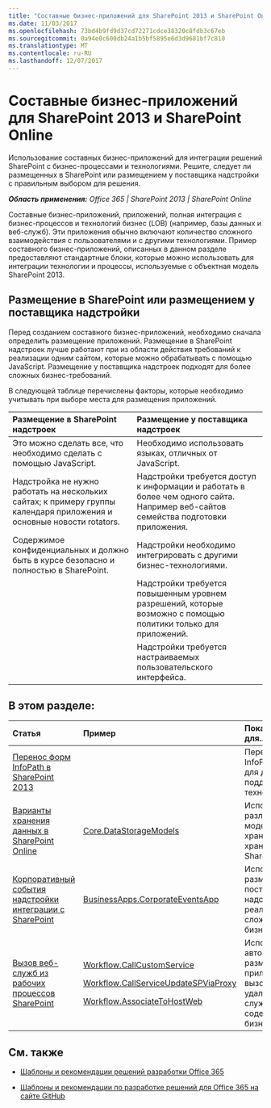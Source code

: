 ```yaml
---
title: "Составные бизнес-приложений для SharePoint 2013 и SharePoint Online"
ms.date: 11/03/2017
ms.openlocfilehash: 73bd4b9fd9d37cd72271cdce38320c8fdb3c67eb
ms.sourcegitcommit: 0a94e0c600db24a1b5bf5895e6d3d9681bf7c810
ms.translationtype: MT
ms.contentlocale: ru-RU
ms.lasthandoff: 12/07/2017
---
```

# <a name="composite-business-apps-for-sharepoint-2013-and-sharepoint-online"></a>Составные бизнес-приложений для SharePoint 2013 и SharePoint Online

Использование составных бизнес-приложений для интеграции решений SharePoint с бизнес-процессами и технологиями. Решите, следует ли размещенных в SharePoint или размещением у поставщика надстройки с правильным выбором для решения.

_**Область применения:** Office 365 | SharePoint 2013 | SharePoint Online_

Составные бизнес-приложений, приложений, полная интеграция с бизнес-процессов и технологий бизнес (LOB) (например, базы данных и веб-служб). Эти приложения обычно включают количество сложного взаимодействия с пользователями и с другими технологиями.
Пример составного бизнес-приложений, описанных в данном разделе предоставляют стандартные блоки, которые можно использовать для интеграции технологии и процессы, используемые с объектная модель SharePoint 2013.

## <a name="sharepoint-hosted-vs-provider-hosted-add-ins"></a>Размещение в SharePoint или размещением у поставщика надстройки
<a name="sectionSection0"> </a>

Перед созданием составного бизнес-приложений, необходимо сначала определить размещение приложений. Размещение в SharePoint надстроек лучше работают при из области действия требований к реализации одним сайтом, которые можно обрабатывать с помощью JavaScript. Размещение у поставщика надстроек подходят для более сложных бизнес-требований.

В следующей таблице перечислены факторы, которые необходимо учитывать при выборе места для размещения приложений.

|**Размещение в SharePoint надстроек**|**Размещение у поставщика надстроек**|
|:-----|:-----|
|Это можно сделать все, что необходимо сделать с помощью JavaScript.|Необходимо использовать языках, отличных от JavaScript.|
|Надстройка не нужно работать на нескольких сайтах; к примеру группы календаря приложения и основные новости rotators.|Надстройки требуется доступ к информации и работать в более чем одного сайта. Например веб-сайтов семейства подготовки приложения.|
|Содержимое конфиденциальных и должно быть в курсе безопасно и полностью в SharePoint.|Надстройки необходимо интегрировать с другими бизнес-технологиями.|
||Надстройки требуется повышенным уровнем разрешений, которые возможно с помощью политики только для приложений.|
||Надстройки требуется настраиваемых пользовательского интерфейса.|

## <a name="in-this-section"></a>В этом разделе:
<a name="sectionSection1"> </a>

|**Статья**|**Пример**|**Показано, как для...**|
|:-----|:-----|:-----|
|[Перенос форм InfoPath в SharePoint 2013](Migrate-InfoPath-forms-to-SharePoint.md) ||Перенос форм InfoPath 2013 для других поддерживаемых технологий.|
|[Варианты хранения данных в SharePoint Online](Data-storage-options-in-SharePoint-Online.md) |[Core.DataStorageModels](https://github.com/SharePoint/PnP/tree/master/Samples/Core.DataStorageModels) |Использование различных типов моделей хранилища для хранения данных SharePoint Online.|
|[Корпоративный события надстройки интеграции с SharePoint](Corporate-app-event-registration-with-SharePoint.md)|[BusinessApps.CorporateEventsApp](https://github.com/SharePoint/PnP/tree/master/Solutions/BusinessApps.CorporateEventsApp)|Используйте размещение у поставщика в надстройке для реализации сложных бизнес-задач.|
|[Вызов веб-служб из рабочих процессов SharePoint](Call-web-services-from-SharePoint-workflows.md)|<p>[Workflow.CallCustomService](https://github.com/SharePoint/PnP/tree/master/Samples/Workflow.CallCustomService)</p><p>[Workflow.CallServiceUpdateSPViaProxy](https://github.com/SharePoint/PnP/tree/master/Samples/Workflow.CallServiceUpdateSPViaProxy)</p><p>[Workflow.AssociateToHostWeb](https://github.com/SharePoint/PnP/tree/master/Samples/Workflow.AssociateToHostWeb)</p>|Используйте автоматически размещаемых приложениях для вызова удаленной веб-служб, которые содержат бизнес-данных.|

## <a name="see-also"></a>См. также
<a name="bk_addresources"> </a>

-  [Шаблоны и рекомендации решений разработки Office 365](Office-365-development-patterns-and-practices-solution-guidance.md)
    
-  [Шаблоны и рекомендации по разработке решений для Office 365 на сайте GitHub](https://github.com/SharePoint/PnP)
